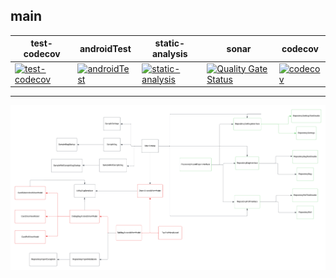 ## main

| test-codecov                                                                                                                                                                      | androidTest                                                                                                                                                                    | static-analysis                                                                                                                                                                                        | sonar                                                                                                                                                                                                   | codecov                                                                                                                             |
|-----------------------------------------------------------------------------------------------------------------------------------------------------------------------------------|--------------------------------------------------------------------------------------------------------------------------------------------------------------------------------|--------------------------------------------------------------------------------------------------------------------------------------------------------------------------------------------------------------|---------------------------------------------------------------------------------------------------------------------------------------------------------------------------------------------------------|-------------------------------------------------------------------------------------------------------------------------------------|
| [![test-codecov](https://github.com/jameshnsears/Chance/actions/workflows/test-codecov.yml/badge.svg)](https://github.com/jameshnsears/Chance/actions/workflows/test-codecov.yml)| [![androidTest](https://github.com/jameshnsears/Chance/actions/workflows/androidTest.yml/badge.svg)](https://github.com/jameshnsears/Chance/actions/workflows/androidTest.yml) | [![static-analysis](https://github.com/jameshnsears/Chance/actions/workflows/static-analysis.yml/badge.svg)](https://github.com/jameshnsears/Chance/actions/workflows/static-analysis.yml)| [![Quality Gate Status](https://sonarcloud.io/api/project_badges/measure?project=jameshnsears-github_chance&metric=alert_status)](https://sonarcloud.io/summary/new_code?id=jameshnsears-github_chance) | [![codecov](https://codecov.io/gh/jameshnsears/Chance/graph/badge.svg?token=6S238TK3QV)](https://codecov.io/gh/jameshnsears/Chance) |

---


![Class Diagram](https://raw.githubusercontent.com/jameshnsears/Chance/main/docs/uml/class-diagram.png)